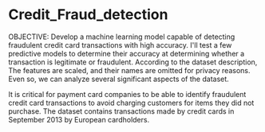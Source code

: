 # Credit_Fraud_detection
OBJECTIVE: Develop a machine learning model capable of detecting fraudulent credit card transactions with high accuracy. I'll test a few predictive models to determine their accuracy at determining whether a transaction is legitimate or fraudulent. According to the dataset description, The features are scaled, and their names are omitted for privacy reasons. Even so, we can analyze several significant aspects of the dataset.

It is critical for payment card companies to be able to identify fraudulent credit card transactions to avoid charging customers for items they did not purchase.
The dataset contains transactions made by credit cards in September 2013 by European cardholders. 
